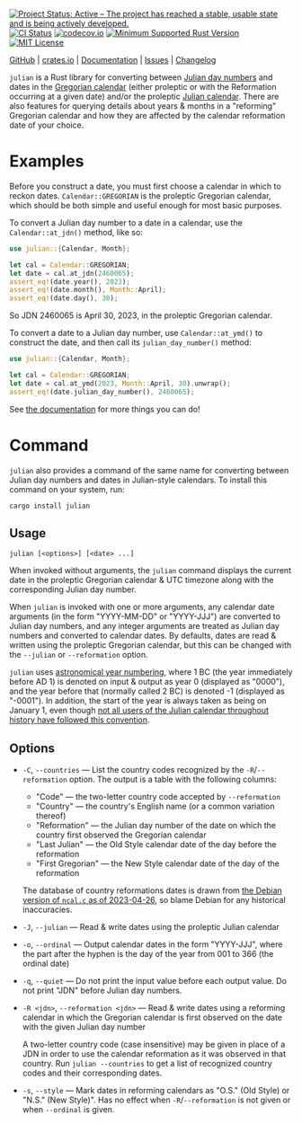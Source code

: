 [![Project Status: Active – The project has reached a stable, usable state and is being actively developed.](https://www.repostatus.org/badges/latest/active.svg)](https://www.repostatus.org/#active)
[![CI Status](https://github.com/jwodder/julian-rs/actions/workflows/test.yml/badge.svg)](https://github.com/jwodder/julian-rs/actions/workflows/test.yml)
[![codecov.io](https://codecov.io/gh/jwodder/julian-rs/branch/master/graph/badge.svg)](https://codecov.io/gh/jwodder/julian-rs)
[![Minimum Supported Rust Version](https://img.shields.io/badge/MSRV-1.66-orange)](https://www.rust-lang.org)
[![MIT License](https://img.shields.io/github/license/jwodder/julian-rs.svg)](https://opensource.org/licenses/MIT)

[GitHub](https://github.com/jwodder/julian-rs) | [crates.io](https://crates.io/crates/julian) | [Documentation](https://docs.rs/julian) | [Issues](https://github.com/jwodder/julian-rs/issues) | [Changelog](https://github.com/jwodder/julian-rs/blob/master/CHANGELOG.md)

`julian` is a Rust library for converting between [Julian day numbers][] and
dates in the [Gregorian calendar][] (either proleptic or with the Reformation
occurring at a given date) and/or the proleptic [Julian calendar][].  There are
also features for querying details about years & months in a "reforming"
Gregorian calendar and how they are affected by the calendar reformation date
of your choice.

[Julian day numbers]: https://en.wikipedia.org/wiki/Julian_day
[Gregorian calendar]: https://en.wikipedia.org/wiki/Gregorian_calendar
[Julian calendar]: https://en.wikipedia.org/wiki/Julian_calendar

Examples
========

Before you construct a date, you must first choose a calendar in which to
reckon dates.  `Calendar::GREGORIAN` is the proleptic Gregorian calendar, which
should be both simple and useful enough for most basic purposes.

To convert a Julian day number to a date in a calendar, use the
`Calendar::at_jdn()` method, like so:

```rust
use julian::{Calendar, Month};

let cal = Calendar::GREGORIAN;
let date = cal.at_jdn(2460065);
assert_eq!(date.year(), 2023);
assert_eq!(date.month(), Month::April);
assert_eq!(date.day(), 30);
```

So JDN 2460065 is April 30, 2023, in the proleptic Gregorian calendar.

To convert a date to a Julian day number, use `Calendar::at_ymd()` to construct
the date, and then call its `julian_day_number()` method:

```rust
use julian::{Calendar, Month};

let cal = Calendar::GREGORIAN;
let date = cal.at_ymd(2023, Month::April, 30).unwrap();
assert_eq!(date.julian_day_number(), 2460065);
```

See [the documentation](https://docs.rs/julian) for more things you can do!

Command
=======

`julian` also provides a command of the same name for converting between Julian
day numbers and dates in Julian-style calendars.  To install this command on
your system, run:

    cargo install julian

Usage
-----

```text
julian [<options>] [<date> ...]
```

When invoked without arguments, the `julian` command displays the current date
in the proleptic Gregorian calendar & UTC timezone along with the corresponding
Julian day number.

When `julian` is invoked with one or more arguments, any calendar date
arguments (in the form "YYYY-MM-DD" or "YYYY-JJJ") are converted to Julian day
numbers, and any integer arguments are treated as Julian day numbers and
converted to calendar dates.  By defaults, dates are read & written using the
proleptic Gregorian calendar, but this can be changed with the `--julian` or
`--reformation` option.

`julian` uses [astronomical year numbering][yzero], where 1 BC (the year
immediately before AD 1) is denoted on input & output as year 0 (displayed as
"0000"), and the year before that (normally called 2 BC) is denoted -1
(displayed as "-0001").  In addition, the start of the year is always taken as
being on January 1, even though [not all users of the Julian calendar
throughout history have followed this convention][NYD].

Options
-------

- `-C`, `--countries` — List the country codes recognized by the
  `-R`/`--reformation` option.  The output is a table with the following
  columns:

    - "Code" — the two-letter country code accepted by `--reformation`
    - "Country" — the country's English name (or a common variation thereof)
    - "Reformation" — the Julian day number of the date on which the country
      first observed the Gregorian calendar
    - "Last Julian" — the Old Style calendar date of the day before the
      reformation
    - "First Gregorian" — the New Style calendar date of the day of the
      reformation

    The database of country reformations dates is drawn from [the Debian
    version of `ncal.c` as of 2023-04-26][src], so blame Debian for any
    historical inaccuracies.

- `-J`, `--julian` — Read & write dates using the proleptic Julian calendar

- `-o`, `--ordinal` — Output calendar dates in the form "YYYY-JJJ", where the
  part after the hyphen is the day of the year from 001 to 366 (the ordinal
  date)

- `-q`, `--quiet` — Do not print the input value before each output value.  Do
  not print "JDN" before Julian day numbers.

- `-R <jdn>`, `--reformation <jdn>` — Read & write dates using a reforming
  calendar in which the Gregorian calendar is first observed on the date with
  the given Julian day number

    A two-letter country code (case insensitive) may be given in place of a JDN
    in order to use the calendar reformation as it was observed in that
    country.  Run `julian --countries` to get a list of recognized country
    codes and their corresponding dates.

- `-s`, `--style` — Mark dates in reforming calendars as "O.S." (Old Style) or
  "N.S." (New Style)".  Has no effect when `-R`/`--reformation` is not given or
  when `--ordinal` is given.

[yzero]: https://en.wikipedia.org/wiki/Astronomical_year_numbering
[NYD]: https://en.wikipedia.org/wiki/Julian_calendar#New_Year's_Day
[src]: https://salsa.debian.org/meskes/bsdmainutils/-/blob/70ff77b0f084de4a14d79bed935e1958020f43dc/usr.bin/ncal/ncal.c

